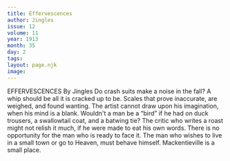 ```yaml
---
title: Effervescences
author: Jingles
issue: 12
volume: 11
year: 1913
month: 35
day: 2
tags:
layout: page.njk
image:
---
```

EFFERVESCENCES    By Jingles    Do crash suits make a noise in the fall?    A whip should be all it is cracked up to be. Scales that prove inaccurate, are weighed, and found wanting.    The artist cannot draw upon his imagination, when his mind is a blank.    Wouldn't a man be a “bird” if he had on duck trousers, a swallowtail coat, and a batwing tie?   The critic who writes a roast might not relish it much, if he were made to eat his own words.    There is no opportunity for the man who is ready to face it.    The man who wishes to live in a small town or go to Heaven, must behave himself. Mackentieville is a small place. 


